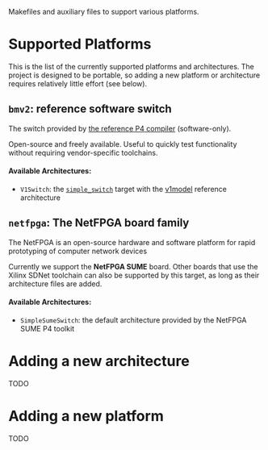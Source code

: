 Makefiles and auxiliary files to support various platforms.

<!-- TODO would be cool to autogenerate this list -->
# Supported Platforms

This is the list of the currently supported platforms and architectures. The
project is designed to be portable, so adding a new platform or architecture
requires relatively little effort (see below).

## `bmv2`: reference software switch

The switch provided by [the reference P4
compiler](https://github.com/p4lang/p4c) (software-only).

Open-source and freely available. Useful to quickly test functionality without
requiring vendor-specific toolchains.

#### Available Architectures:

* `V1Switch`: the [`simple_switch`](https://github.com/p4lang/behavioral-model/blob/master/targets/README.md#simple_switch) target with the [v1model](https://github.com/p4lang/p4c/blob/master/p4include/v1model.p4) reference architecture


## `netfpga`: The NetFPGA board family

The NetFPGA is an open-source hardware and software platform for rapid prototyping of computer network devices

Currently we support the **NetFPGA SUME** board. 
Other boards that use the Xilinx SDNet toolchain can also be supported by this
target, as long as their architecture files are added.

#### Available Architectures:

* `SimpleSumeSwitch`: the default architecture provided by the NetFPGA SUME P4 toolkit


# Adding a new architecture

TODO

# Adding a new platform

TODO
